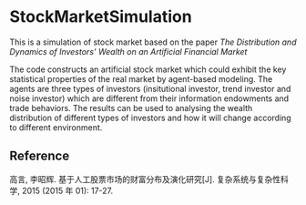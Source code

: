 # StockMarketSimulation
This is a simulation of stock market based on the paper *The Distribution and Dynamics of Investors' Wealth on an Artificial Financial Market*

The code constructs an artificial stock market which could exhibit the key statistical properties of the real market by agent-based modeling. The agents are three types of investors (insitutional investor, trend investor and noise investor) which are different from their information endowments and trade behaviors. The results can be used to analysing the wealth distribution of different types of investors and how it will change according to different environment. 

## Reference
高言, 李昭辉. 基于人工股票市场的财富分布及演化研究[J]. 复杂系统与复杂性科学, 2015 (2015 年 01): 17-27.
